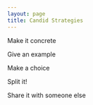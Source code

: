 ```yaml
---
layout: page
title: Candid Strategies
---
```


Make it concrete

Give an example

Make a choice

Split it!

Share it with someone else
